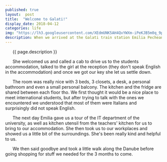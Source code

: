 ```yaml
---
published: true
layout:  post
title:  "Welcome to Galati!"
display_date: 2018-04-12
categories: life
img: "https://lh3.googleusercontent.com/XEdmUNK5AH4QvYWXm-iPeKJB5m0q_9p8BTTvgodsZyDNLBh7U0uIw3sLtySKk2sMT-EIdli5qdL3PV2sis8v2_GLmIkhwlWWDfpoOoOC8Uq0MIkVYa-XLi0fbhudDigwNhSNUaeMd4L-JLXtE7Wi-Q4DpfURxjvs_Lm7vhMvLYihTnOErOXUnEqeEriX4YRIQ0yLHn6xmyXB4BVDjgxWiDNxtYJ8tWKlKXjMGr0LcQ81MwZbdvprPyyxDqo25KmunbPDD9X0McEhTWxmTvzM_qz_IMmhD1aEFVAesBGHwLnsr_nVWB5quBvb2rJYE9rEI9cvxuYqGFWFAPwK_cyyyhoVx8koRvIDivpRwDEUOnzqEQeKYOEY2nKwFROEsZUFt-i7XHSvCq9COGxNBn1fZ7BseqP7UwSjPNCZyzZYzYfxl0TfcajHorpyIqjUtJbpFDZNHT38tNx9cD_KhOtvHatL-qtPoHHRk8BXwmq59vKHJgZRq51uwq5mFGlGRQ7-0q1o4ShUeM33UF7lF50Cma4j9eV0aKc3zpFJRDfgWUiSIFR7DBylRTaQ8HIU9-hIvHeL__NiK9OUAR6ql8fUg937KQ85SKxjETE_KKc=w1239-h929-no"
description: When we arrived at the Galati train station Emilia Pecheanu was waiting for us there.
---
```


&nbsp;&nbsp;&nbsp;&nbsp;&nbsp;&nbsp;{{ page.description }}


&nbsp;&nbsp;&nbsp;&nbsp;&nbsp;&nbsp;She welcomed us and called a cab to drive us to the students accommodation, talked to the girl at the reception (they don't speak English in the accommodation) and once we got our key she let us settle down.

&nbsp;&nbsp;&nbsp;&nbsp;&nbsp;&nbsp;The room was really nice with 3 beds, 3 closets, a desk, a personal bathroom and even a small personal balcony. The kitchen and the fridge are shared between each floor tho. We first thought it would be a nice place to meet international students, but after trying to talk with the ones we encountered we understood that most of them were Italians and surprisingly did not speak English.

&nbsp;&nbsp;&nbsp;&nbsp;&nbsp;&nbsp;The next day Emilia gave us a tour of the IT department of the university, as well as kitchen utensil from the teachers' kitchen for us to bring to our accommodation. She then took us to our workplaces and showed us a little bit of the surroundings. She's been really kind and helpful to us.

&nbsp;&nbsp;&nbsp;&nbsp;&nbsp;&nbsp;We then said goodbye and took a little walk along the Danube before going shopping for stuff we needed for the 3 months to come.
